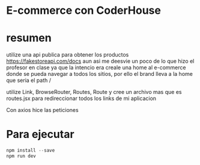 # E-commerce con CoderHouse

# resumen

utilize una api publica para obtener los productos https://fakestoreapi.com/docs
aun asi me deesvie un poco de lo que hizo el profesor en clase ya que la intencio era creale una home al e-commerce donde se pueda navegar a todos los sitios, por ello el brand lleva a la home que seria el path /

utilize Link, BrowseRouter, Routes, Route y cree un archivo mas que es routes.jsx para redireccionar todos los links de mi aplicacion

Con axios hice las peticiones

# Para ejecutar

```javascript
npm install --save
npm run dev
```
